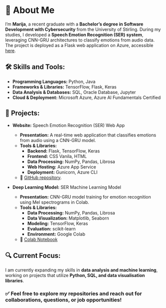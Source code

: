 # 👋 About Me

I’m **Marija**, a recent graduate with a **Bachelor’s degree in Software Development with Cybersecurity** from the University of Stirling. During my studies, I developed a **Speech Emotion Recognition (SER) system**, leveraging CNN-GRU architectures to classify emotions from audio data. The project is deployed as a Flask web application on Azure, accessible [here](https://ser-project-fvh6g9d3ekbucgd4.ukwest-01.azurewebsites.net/).

## 🛠️ Skills and Tools:
- **Programming Languages:** Python, Java
- **Frameworks & Libraries:** TensorFlow, Flask, Keras
- **Data Analysis & Databases:** SQL, Oracle Database, Jupyter
- **Cloud & Deployment:** Microsoft Azure, Azure AI Fundamentals Certified

## 📂 Projects:
- **Website:** Speech Emotion Recognition (SER) Web App  
  - **Presentation:** A real-time web application that classifies emotions from audio using a CNN-GRU model.  
  - **Tools & Libraries:**  
    - **Backend:** Flask, TensorFlow, Keras
    - **Frontend:** CSS Vanila, HTML
    - **Data Processing:** NumPy, Pandas, Librosa  
    - **Web Hosting:** Azure App Service  
    - **Deployment:** Gunicorn, Azure CLI  
  - 🔗 [GitHub repository](https://github.com/MPravdivceva/ser_project).

- **Deep Learning Model:** SER Machine Learning Model  
  - **Presentation:** CNN-GRU model training for emotion recognition using Mel spectrograms in Colab.  
  - **Tools & Libraries:**  
    - **Data Processing:** NumPy, Pandas, Librosa  
    - **Data Visualization:** Matplotlib, Seaborn  
    - **Modeling:** TensorFlow, Keras  
    - **Evaluation:** scikit-learn  
    - **Environment:** Google Colab  
  - 🔗 [Colab Notebook](https://colab.research.google.com/drive/1LKQWPSOm19wEz-mS10y7xgm8z7KycOC1?usp=sharing)

## 🔍 Current Focus:
I am currently expanding my skills in **data analysis and machine learning**, working on projects that utilize **Python, SQL, and data visualisation libraries**.

### ✅ Feel free to explore my repositories and reach out for collaborations, questions, or job opportunities!



